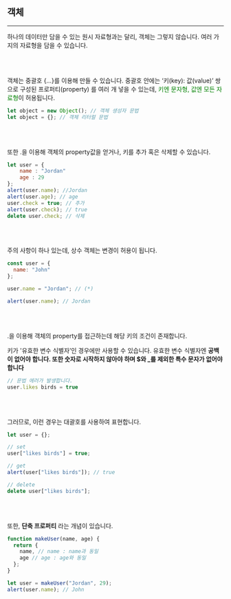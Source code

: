 ## 객체

---

하나의 데이터만 담을 수 있는 원시 자료형과는 달리, 객체는 그렇지 않습니다. 여러 가지의 자료형을 담을 수 있습니다.

<br><br>

객체는 중괄호 {…}를 이용해 만들 수 있습니다. 중괄호 안에는 ‘키(key): 값(value)’ 쌍으로 구성된 프로퍼티(property) 를 여러 개 넣을 수 있는데, <span style = "color: green">키엔 문자형, 값엔 모든 자료형</span>이 허용됩니다.

```jsx
let object = new Object(); // 객체 생성자 문법
let object = {}; // 객체 리터럴 문법
```

<br><br>

또한 .을 이용해 객체의 property값을 얻거나, 키를 추가 혹은 삭제할 수 있습니다.

```jsx
let user = {
	name : "Jordan"
	age : 29
};
alert(user.name); //Jordan
alert(user.age); // age
user.check = true; // 추가 
alert(user.check); // true
delete user.check; // 삭제
```

<br><br>

주의 사항이 하나 있는데, 상수 객체는 변경이 허용이 됩니다.

```jsx
const user = {
  name: "John"
};

user.name = "Jordan"; // (*)

alert(user.name); // Jordan
```

<br><br>

.을 이용해 객체의 property를 접근하는데 해당 키의 조건이 존재합니다.

키가 '유효한 변수 식별자’인 경우에만 사용할 수 있습니다. 유효한 변수 식별자엔 **공백이 없어야 합니다. 또한 숫자로 시작하지 않아야 하며 $와 _를 제외한 특수 문자가 없어야 합니다**

```jsx
// 문법 에러가 발생합니다.
user.likes birds = true
```

<br><br>

그러므로, 이런 경우는 대괄호를 사용하여 표현합니다.

```jsx
let user = {};

// set
user["likes birds"] = true;

// get
alert(user["likes birds"]); // true

// delete
delete user["likes birds"];
```

<br><br>

또한, **단축 프로퍼티** 라는 개념이 있습니다.

```jsx
function makeUser(name, age) {
  return {
    name, // name : name과 동일
	age // age : age와 동일
  };
}

let user = makeUser("Jordan", 29);
alert(user.name); // John
```